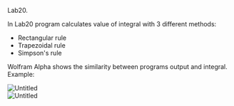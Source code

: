 Lab20.  
  
In Lab20 program calculates value of integral with 3 different methods:
- Rectangular rule
- Trapezoidal rule
- Simpson's rule  
   
Wolfram Alpha shows the similarity between programs output and integral.
Example:  
  
![Untitled](https://user-images.githubusercontent.com/89953755/148378231-53aeabf5-7e6d-4764-85f3-8f815e00235f.png)                                                                 
![Untitled](https://user-images.githubusercontent.com/89953755/148378075-1244bec4-8084-43cc-b0d0-1477b7dfc751.png)
